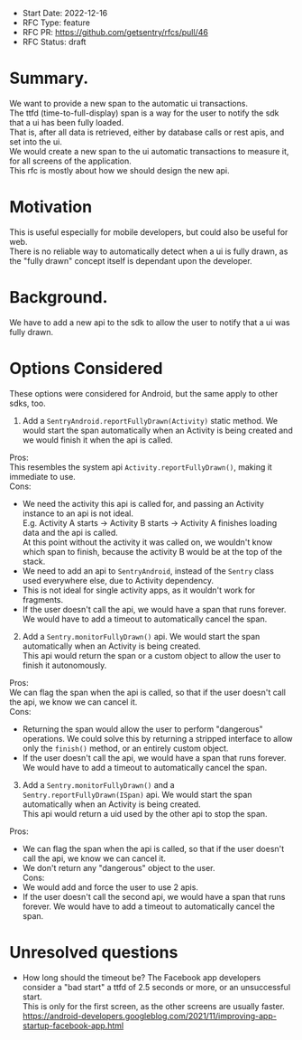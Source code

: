 - Start Date: 2022-12-16
- RFC Type: feature
- RFC PR: https://github.com/getsentry/rfcs/pull/46
- RFC Status: draft
  
# Summary. 
  
We want to provide a new span to the automatic ui transactions.  
The ttfd (time-to-full-display) span is a way for the user to notify the sdk that a ui has been fully loaded.  
That is, after all data is retrieved, either by database calls or rest apis, and set into the ui.  
We would create a new span to the ui automatic transactions to measure it, for all screens of the application.  
This rfc is mostly about how we should design the new api.  
  
# Motivation

This is useful especially for mobile developers, but could also be useful for web.  
There is no reliable way to automatically detect when a ui is fully drawn, as the "fully drawn" concept itself is dependant upon the developer.  
  
# Background. 
  
We have to add a new api to the sdk to allow the user to notify that a ui was fully drawn.  
  
# Options Considered
  
These options were considered for Android, but the same apply to other sdks, too.  
1) Add a `SentryAndroid.reportFullyDrawn(Activity)` static method. We would start the span automatically when an Activity is being created and we would finish it when the api is called.  
  
Pros:  
This resembles the system api `Activity.reportFullyDrawn()`, making it immediate to use.  
Cons:
 - We need the activity this api is called for, and passing an Activity instance to an api is not ideal.  
E.g. Activity A starts -> Activity B starts -> Activity A finishes loading data and the api is called.  
At this point without the activity it was called on, we wouldn't know which span to finish, because the activity B would be at the top of the stack.  
 - We need to add an api to `SentryAndroid`, instead of the `Sentry` class used everywhere else, due to Activity dependency.  
 - This is not ideal for single activity apps, as it wouldn't work for fragments.  
 - If the user doesn't call the api, we would have a span that runs forever. We would have to add a timeout to automatically cancel the span.  
2) Add a `Sentry.monitorFullyDrawn()` api. We would start the span automatically when an Activity is being created.  
This api would return the span or a custom object to allow the user to finish it autonomously.  
  
Pros:  
We can flag the span when the api is called, so that if the user doesn't call the api, we know we can cancel it.  
Cons:
- Returning the span would allow the user to perform "dangerous" operations. We could solve this by returning a stripped interface to allow only the `finish()` method, or an entirely custom object.  
- If the user doesn't call the api, we would have a span that runs forever. We would have to add a timeout to automatically cancel the span.  
3) Add a `Sentry.monitorFullyDrawn()` and a `Sentry.reportFullyDrawn(ISpan)` api. We would start the span automatically when an Activity is being created.  
This api would return a uid used by the other api to stop the span.  
  
Pros:
- We can flag the span when the api is called, so that if the user doesn't call the api, we know we can cancel it.  
- We don't return any "dangerous" object to the user.  
Cons:
- We would add and force the user to use 2 apis.  
- If the user doesn't call the second api, we would have a span that runs forever. We would have to add a timeout to automatically cancel the span.  
  
# Unresolved questions
  
- How long should the timeout be? The Facebook app developers consider a "bad start" a ttfd of 2.5 seconds or more, or an unsuccessful start.  
This is only for the first screen, as the other screens are usually faster.  
https://android-developers.googleblog.com/2021/11/improving-app-startup-facebook-app.html
